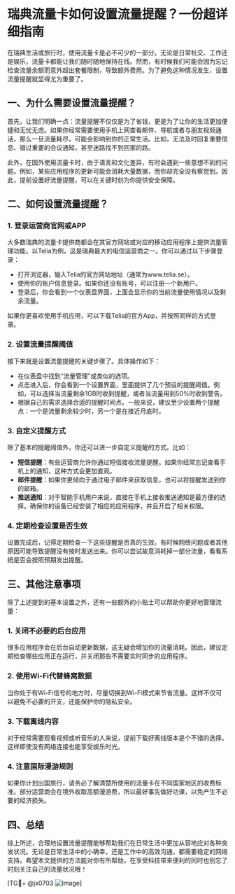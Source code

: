# 瑞典流量卡如何设置流量提醒？一份超详细指南

在瑞典生活或旅行时，使用流量卡是必不可少的一部分。无论是日常社交、工作还是娱乐，流量卡都能让我们随时随地保持在线。然而，有时候我们可能会因为忘记检查流量余额而意外超出套餐限制，导致额外费用。为了避免这种情况发生，设置流量提醒就显得尤为重要了。

## 一、为什么需要设置流量提醒？

首先，让我们明确一点：流量提醒不仅仅是为了省钱，更是为了让你的生活更加便捷和无忧无虑。如果你经常需要使用手机上网查看邮件、导航或者与朋友视频通话，那么一旦流量耗尽，可能会影响到你的正常生活。比如，无法及时回复重要信息、错过重要的会议通知，甚至迷路找不到回家的路。

此外，在国外使用流量卡时，由于语言和文化差异，有时会遇到一些意想不到的问题。例如，某些应用程序的更新可能会消耗大量数据，而你却完全没有察觉到。因此，提前设置好流量提醒，可以在关键时刻为你提供安全保障。

## 二、如何设置流量提醒？

### 1. 登录运营商官网或APP

大多数瑞典的流量卡提供商都会在其官方网站或对应的移动应用程序上提供流量管理功能。以Telia为例，这是瑞典最大的电信运营商之一。你可以通过以下步骤登录：

- 打开浏览器，输入Telia的官方网站地址（通常为www.telia.se）。
- 使用你的账户信息登录。如果你还没有账号，可以注册一个新用户。
- 登录后，你会看到一个仪表盘界面，上面会显示你的当前流量使用情况以及剩余流量。

如果你更喜欢使用手机应用，可以下载Telia的官方App，并按照同样的方式登录。

### 2. 设置流量提醒阈值

接下来就是设置流量提醒的关键步骤了。具体操作如下：

- 在仪表盘中找到“流量管理”或类似的选项。
- 点击进入后，你会看到一个设置界面，里面提供了几个预设的提醒阈值。例如，可以选择当流量剩余1GB时收到提醒，或者当流量用到50%时收到警告。
- 根据自己的需求选择合适的提醒时间点。一般来说，建议至少设置两个提醒点：一个是流量剩余较少时，另一个是在接近月底时。

### 3. 自定义提醒方式

除了基本的提醒阈值外，你还可以进一步自定义提醒的方式。比如：

- **短信提醒**：有些运营商允许你通过短信接收流量提醒。如果你经常忘记查看手机上的通知，这种方式会更加直观。
- **邮件提醒**：如果你更倾向于通过电子邮件来获取信息，也可以将提醒发送到你的邮箱。
- **推送通知**：对于智能手机用户来说，直接在手机上接收推送通知是最方便的选择。确保你的设备已经安装了相应的应用程序，并且开启了相关权限。

### 4. 定期检查设置是否生效

设置完成后，记得定期检查一下这些提醒是否真的生效。有时候网络问题或者其他原因可能导致提醒没有按时发送出来。你可以尝试故意消耗掉一部分流量，看看系统是否会按照预期发出提醒。

## 三、其他注意事项

除了上述提到的基本设置之外，还有一些额外的小贴士可以帮助你更好地管理流量：

### 1. 关闭不必要的后台应用

很多应用程序会在后台自动更新数据，这无疑会增加你的流量消耗。因此，建议定期检查哪些应用正在运行，并关闭那些不需要实时同步的应用程序。

### 2. 使用Wi-Fi代替蜂窝数据

当你处于有Wi-Fi信号的地方时，尽量切换到Wi-Fi模式来节省流量。这样不仅可以避免不必要的开支，还能保护你的隐私安全。

### 3. 下载离线内容

对于经常需要观看视频或听音乐的人来说，提前下载好离线版本是个不错的选择。这样即使没有网络连接也能享受娱乐时光。

### 4. 注意国际漫游规则

如果你计划出国旅行，请务必了解清楚所使用的流量卡在不同国家地区的收费标准。部分运营商会在境外收取高额漫游费，所以最好事先做好功课，以免产生不必要的经济损失。

## 四、总结

综上所述，合理地设置流量提醒能够帮助我们在日常生活中更加从容地应对各种突发状况。无论是日常生活中的小确幸，还是工作中的高效沟通，都需要稳定的网络支持。希望本文提供的方法能对你有所帮助，在享受科技带来便利的同时也别忘了时刻关注自己的流量状况哦！

[TG💪+ @jx0703 ![Image](https://github.com/user-attachments/assets/dbca1d08-cadb-493c-b0ec-ad6f7a83f270)]